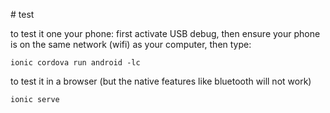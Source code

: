 

# test 

to test it one your phone: first activate USB debug, then ensure your phone is on the same network (wifi) as your computer, then type:

    ionic cordova run android -lc

to test it in a browser (but the native features like bluetooth will not work)

    ionic serve

